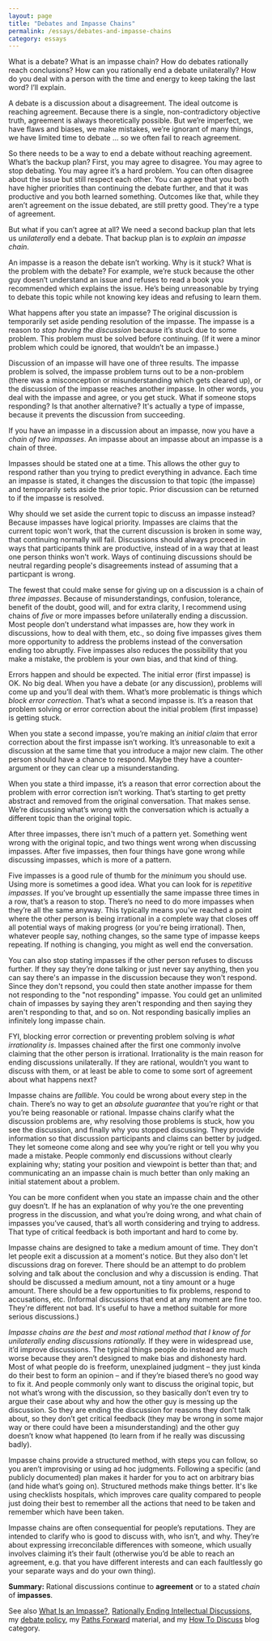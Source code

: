 ```yaml
---
layout: page
title: "Debates and Impasse Chains"
permalink: /essays/debates-and-impasse-chains
category: essays
---
```


What is a debate? What is an impasse chain? How do debates rationally reach conclusions? How can you rationally end a debate unilaterally? How do you deal with a person with the time and energy to keep taking the last word? I’ll explain.

A debate is a discussion about a disagreement. The ideal outcome is reaching agreement. Because there is a single, non-contradictory objective truth, agreement is always theoretically possible. But we’re imperfect, we have flaws and biases, we make mistakes, we’re ignorant of many things, we have limited time to debate … so we often fail to reach agreement.

So there needs to be a way to end a debate without reaching agreement. What’s the backup plan? First, you may agree to disagree. You may agree to stop debating. You may agree it’s a hard problem. You can often disagree about the issue but still respect each other. You can agree that you both have higher priorities than continuing the debate further, and that it was productive and you both learned something. Outcomes like that, while they aren’t agreement on the issue debated, are still pretty good. They're a type of agreement.

But what if you can’t agree at all? We need a second backup plan that lets us *unilaterally* end a debate. That backup plan is to *explain an impasse chain*.

An impasse is a reason the debate isn’t working. Why is it stuck? What is the problem with the debate? For example, we’re stuck because the other guy doesn’t understand an issue and refuses to read a book you recommended which explains the issue. He’s being unreasonable by trying to debate this topic while not knowing key ideas and refusing to learn them.

What happens after you state an impasse? The original discussion is temporarily set aside pending resolution of the impasse. The impasse is a reason to *stop having the discussion* because it’s stuck due to some problem. This problem must be solved before continuing. (If it were a minor problem which could be ignored, that wouldn’t be an impasse.)

Discussion of an impasse will have one of three results. The impasse problem is solved, the impasse problem turns out to be a non-problem (there was a misconception or misunderstanding which gets cleared up), or the discussion of the impasse reaches another impasse. In other words, you deal with the impasse and agree, or you get stuck. What if someone stops responding? Is that another alternative? It's actually a type of impasse, because it prevents the discussion from succeeding.

If you have an impasse in a discussion about an impasse, now you have a *chain of two impasses*. An impasse about an impasse about an impasse is a chain of three.

Impasses should be stated one at a time. This allows the other guy to respond rather than you trying to predict everything in advance. Each time an impasse is stated, it changes the discussion to that topic (the impasse) and temporarily sets aside the prior topic. Prior discussion can be returned to if the impasse is resolved.

Why should we set aside the current topic to discuss an impasse instead? Because impasses have logical priority. Impasses are claims that the current topic won't work, that the current discussion is broken in some way, that continuing normally will fail. Discussions should always proceed in ways that participants think are productive, instead of in a way that at least one person thinks won't work. Ways of continuing discussions should be neutral regarding people's disagreements instead of assuming that a particpant is wrong.

The fewest that could make sense for giving up on a discussion is a chain of *three impasses*. Because of misunderstandings, confusion, tolerance, benefit of the doubt, good will, and for extra clarity, I recommend using chains of *five* or more impasses before unilaterally ending a discussion. Most people don’t understand what impasses are, how they work in discussions, how to deal with them, etc., so doing five impasses gives them more opportunity to address the problems instead of the conversation ending too abruptly. Five impasses also reduces the possibility that you make a mistake, the problem is your own bias, and that kind of thing.

Errors happen and should be expected. The initial error (first impasse) is OK. No big deal. When you have a debate (or any discussion), problems will come up and you’ll deal with them. What’s more problematic is things which *block error correction*. That’s what a second impasse is. It’s a reason that problem solving or error correction about the initial problem (first impasse) is getting stuck.

When you state a second impasse, you’re making an *initial claim* that error correction about the first impasse isn’t working. It’s unreasonable to exit a discussion at the same time that you introduce a major new claim. The other person should have a chance to respond. Maybe they have a counter-argument or they can clear up a misunderstanding.

When you state a third impasse, it’s a reason that error correction about the problem with error correction isn’t working. That’s starting to get pretty abstract and removed from the original conversation. That makes sense. We’re discussing what’s wrong with the conversation which is actually a different topic than the original topic.

After three impasses, there isn't much of a pattern yet. Something went wrong with the original topic, and two things went wrong when discussing impasses. After five impasses, then four things have gone wrong while discussing impasses, which is more of a pattern.

Five impasses is a good rule of thumb for the *minimum* you should use. Using more is sometimes a good idea. What you can look for is *repetitive impasses*. If you’ve brought up essentially the same impasse three times in a row, that’s a reason to stop. There’s no need to do more impasses when they’re all the same anyway. This typically means you’ve reached a point where the other person is being irrational in a complete way that closes off all potential ways of making progress (or you're being irrational). Then, whatever people say, nothing changes, so the same type of impasse keeps repeating. If nothing is changing, you might as well end the conversation.

You can also stop stating impasses if the other person refuses to discuss further. If they say they’re done talking or just never say anything, then you can say there's an impasse in the discussion because they won't respond. Since they don't repsond, you could then state another impasse for them not responding to the "not responding" impasse. You could get an unlimited chain of impasses by saying they aren't responding and then saying they aren't responding to that, and so on. Not responding basically implies an infinitely long impasse chain.

FYI, blocking error correction or preventing problem solving is *what irrationality is*. Impasses chained after the first one commonly involve claiming that the other person is irrational. Irrationality is the main reason for ending discussions unilaterally. If they are rational, wouldn’t you want to discuss with them, or at least be able to come to some sort of agreement about what happens next?

Impasse chains are *fallible*. You could be wrong about every step in the chain. There’s no way to get an *absolute guarantee* that you’re right or that you’re being reasonable or rational. Impasse chains clarify what the discussion problems are, why resolving those problems is stuck, how you see the discussion, and finally why you stopped discussing. They provide information so that discussion participants and claims can better by judged. They let someone come along and see why you’re right or tell you why you made a mistake. People commonly end discussions without clearly explaining why; stating your position and viewpoint is better than that; and communicating an an impasse chain is much better than only making an initial statement about a problem.

You can be more confident when you state an impasse chain and the other guy doesn’t. If he has an explanation of why you’re the one preventing progress in the discussion, and what you’re doing wrong, and what chain of impasses you’ve caused, that’s all worth considering and trying to address. That type of critical feedback is both important and hard to come by.

Impasse chains are designed to take a medium amount of time. They don't let people exit a discussion at a moment's notice. But they also don't let discussions drag on forever. There should be an attempt to do problem solving and talk about the conclusion and why a discussion is ending. That should be discussed a medium amount, not a tiny amount or a huge amount. There should be a few opportunities to fix problems, respond to accusations, etc. (Informal discussions that end at any moment are fine too. They're different not bad. It's useful to have a method suitable for more serious discussions.)

*Impasse chains are the best and most rational method that I know of for unilaterally ending discussions rationally.* If they were in widespread use, it’d improve discussions. The typical things people do instead are much worse because they aren’t designed to make bias and dishonesty hard. Most of what people do is freeform, unexplained judgment – they just kinda do their best to form an opinion – and if they’re biased there’s no good way to fix it. And people commonly only want to discuss the original topic, but not what’s wrong with the discussion, so they basically don’t even try to argue their case about why and how the other guy is messing up the discussion. So they are ending the discussion for reasons they don’t talk about, so they don’t get critical feedback (they may be wrong in some major way or there could have been a misunderstanding) and the other guy doesn’t know what happened (to learn from if he really was discussing badly).

Impasse chains provide a structured method, with steps you can follow, so you aren’t improvising or using ad hoc judgments. Following a specific (and publicly documented) plan makes it harder for you to act on arbitrary bias (and hide what’s going on). Structured methods make things better. It's lke using checklists hospitals, which improves care quality compared to people just doing their best to remember all the actions that need to be taken and remember which have been taken.

Impasse chains are often consequential for people’s reputations. They are intended to clarify who is good to discuss with, who isn’t, and why. They’re about expressing irreconcilable differences with someone, which usually involves claiming it’s their fault (otherwise you’d be able to reach an agreement, e.g. that you have different interests and can each faultlessly go your separate ways and do your own thing).

**Summary:** Rational discussions continue to **agreement** or to a stated *chain* of **impasses**.

See also [What Is an Impasse?](https://curi.us/2339-what-is-an-impasse), [Rationally Ending Intellectual Discussions](https://curi.us/2362-rationally-ending-intellectual-discussions), my [debate policy](https://elliottemple.com/debate-policy), my [Paths Forward](http://fallibleideas.com/paths-forward) material, and my [How To Discuss](https://curi.us/archives/list_category/114) blog category.